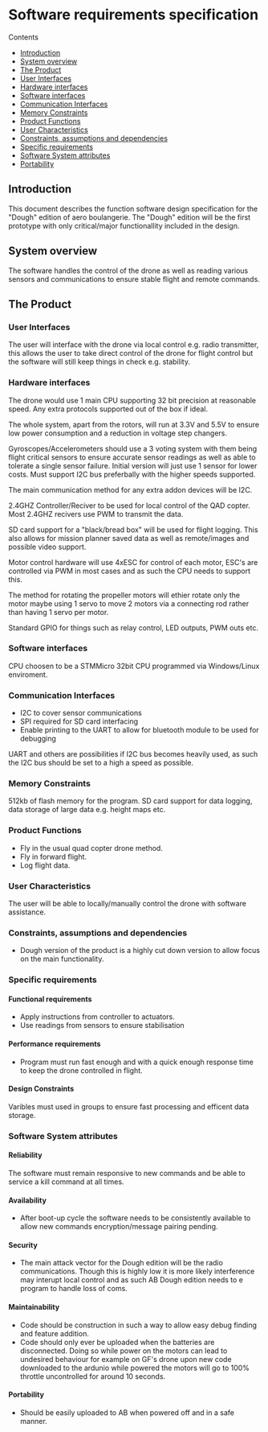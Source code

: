 # Software requirements specification

Contents
- [Introduction](https://github.com/FlyingBaguette/aero-boulangerie/blob/master/docs/requirement-specs/sw-req-spec-dough-edition.md#introduction)
- [System overview](https://github.com/FlyingBaguette/aero-boulangerie/blob/master/docs/requirement-specs/sw-req-spec-dough-edition.md#system-overview)
- [The Product](https://github.com/FlyingBaguette/aero-boulangerie/blob/master/docs/requirement-specs/sw-req-spec-dough-edition.md#the-product)
- [User Interfaces](https://github.com/FlyingBaguette/aero-boulangerie/blob/master/docs/requirement-specs/sw-req-spec-dough-edition.md#user-interfaces)
- [Hardware interfaces](https://github.com/FlyingBaguette/aero-boulangerie/blob/master/docs/requirement-specs/sw-req-spec-dough-edition.md#hardware-interfaces)
- [Software interfaces](https://github.com/FlyingBaguette/aero-boulangerie/blob/master/docs/requirement-specs/sw-req-spec-dough-edition.md#software-interfaces)
- [Communication Interfaces](https://github.com/FlyingBaguette/aero-boulangerie/blob/master/docs/requirement-specs/sw-req-spec-dough-edition.md#communication-interfaces)
- [Memory Constraints](https://github.com/FlyingBaguette/aero-boulangerie/blob/master/docs/requirement-specs/sw-req-spec-dough-edition.md#memory-constraints)
- [Product Functions](https://github.com/FlyingBaguette/aero-boulangerie/blob/master/docs/requirement-specs/sw-req-spec-dough-edition.md#product-functions)
- [User Characteristics](https://github.com/FlyingBaguette/aero-boulangerie/blob/master/docs/requirement-specs/sw-req-spec-dough-edition.md#user-characteristics)
- [Constraints, assumptions and dependencies](https://github.com/FlyingBaguette/aero-boulangerie/blob/master/docs/requirement-specs/sw-req-spec-dough-edition.md#constraints,-assumptions-and-dependencies)
- [Specific requirements](https://github.com/FlyingBaguette/aero-boulangerie/blob/master/docs/requirement-specs/sw-req-spec-dough-edition.md#specific-requirements)
- [Software System attributes](https://github.com/FlyingBaguette/aero-boulangerie/blob/master/docs/requirement-specs/sw-req-spec-dough-edition.md#software-system-attributes)
- [Portability](https://github.com/FlyingBaguette/aero-boulangerie/blob/master/docs/requirement-specs/sw-req-spec-dough-edition.md#portability)

## Introduction
This document describes the function software design specification for the "Dough" edition of aero boulangerie. The "Dough" edition will be the first prototype with only critical/major functionallity included in the design.

## System overview
The software handles the control of the drone as well as reading various sensors and communications to ensure stable flight and remote commands.

## The Product
### User Interfaces
The user will interface with the drone via local control e.g. radio transmitter, this allows the user to take direct control of the drone for flight control but the software will still keep things in check e.g. stability.

### Hardware interfaces
The drone would use 1 main CPU supporting 32 bit precision at reasonable speed. Any extra protocols supported out of the box if ideal.

The whole system, apart from the rotors, will run at 3.3V and 5.5V to ensure low power consumption and a reduction in voltage step changers.

Gyroscopes/Accelerometers should use a 3 voting system with them being flight critical sensors to ensure accurate sensor readings as well as able to tolerate a single sensor failure. Initial version will just use 1 sensor for lower costs. Must support I2C bus preferbally with the higher speeds supported.

The main communication method for any extra addon devices will be I2C.

2.4GHZ Controller/Reciver to be used for local control of the QAD copter. Most 2.4GHZ recivers use PWM to transmit the data.

SD card support for a "black/bread box" will be used for flight logging. This also allows for mission planner saved data as well as remote/images and possible video support.

Motor control hardware will use 4xESC for control of each motor, ESC's are controlled via PWM in most cases and as such the CPU needs to support this. 

The method for rotating the propeller motors will ethier rotate only the motor maybe using 1 servo to move 2 motors via a connecting rod rather than having 1 servo per motor.

Standard GPIO for things such as relay control, LED outputs, PWM outs etc.

### Software interfaces
CPU choosen to be a STMMicro 32bit CPU programmed via Windows/Linux enviroment.

### Communication Interfaces
- I2C to cover sensor communications
- SPI required for SD card interfacing
- Enable printing to the UART to allow for bluetooth module to be used for debugging

UART and others are possibilities if I2C bus becomes heavily used, as such the I2C bus should be set to a high a speed as possible.

### Memory Constraints
512kb of flash memory for the program.
SD card support for data logging, data storage of large data e.g. height maps etc.

### Product Functions
* Fly in the usual quad copter drone method.
* Fly in forward flight.
* Log flight data.

### User Characteristics
The user will be able to locally/manually control the drone with software assistance.

### Constraints, assumptions and dependencies
* Dough version of the product is a highly cut down version to allow focus on the main functionality.

### Specific requirements
#### Functional requirements
* Apply instructions from controller to actuators.
* Use readings from sensors to ensure stabilisation

#### Performance requirements
* Program must run fast enough and with a quick enough response time to keep the drone controlled in flight.

#### Design Constraints
Varibles must used in groups to ensure fast processing and efficent data storage.

### Software System attributes
#### Reliability
The software must remain responsive to new commands and be able to service a kill command at all times.

#### Availability
* After boot-up cycle the software needs to be consistently available to allow new commands encryption/message pairing pending.

#### Security
* The main attack vector for the Dough edition will be the radio communications. Though this is highly low it is more likely interference may interupt local control and as such AB Dough edition needs to e program to handle loss of coms.

#### Maintainability
* Code should be construction in such a way to allow easy debug finding and feature addition.
* Code should only ever be uploaded when the batteries are disconnected. Doing so while power on the motors can lead to undesired behaviour for example on GF's drone upon new code downloaded to the ardunio while powered the motors will go to 100% throttle uncontrolled for around 10 seconds.

#### Portability
* Should be easily uploaded to AB when powered off and in a safe manner.
